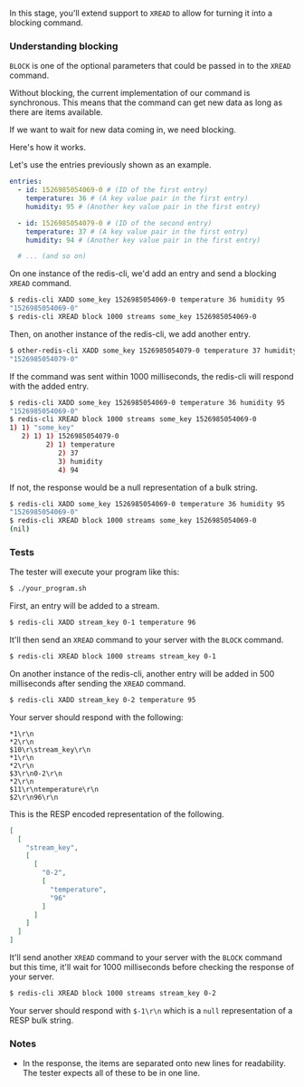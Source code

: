 In this stage, you'll extend support to `XREAD` to allow for turning it into a blocking command.

### Understanding blocking

`BLOCK` is one of the optional parameters that could be passed in to the `XREAD` command.

Without blocking, the current implementation of our command is synchronous. This means that the command can get new data as long as there are items available.

If we want to wait for new data coming in, we need blocking.

Here's how it works.

Let's use the entries previously shown as an example.

```yaml
entries:
  - id: 1526985054069-0 # (ID of the first entry)
    temperature: 36 # (A key value pair in the first entry)
    humidity: 95 # (Another key value pair in the first entry)

  - id: 1526985054079-0 # (ID of the second entry)
    temperature: 37 # (A key value pair in the first entry)
    humidity: 94 # (Another key value pair in the first entry)

  # ... (and so on)
```

On one instance of the redis-cli, we'd add an entry and send  a blocking `XREAD` command.

```bash
$ redis-cli XADD some_key 1526985054069-0 temperature 36 humidity 95
"1526985054069-0"
$ redis-cli XREAD block 1000 streams some_key 1526985054069-0
```

Then, on another instance of the redis-cli, we add another entry.

```bash
$ other-redis-cli XADD some_key 1526985054079-0 temperature 37 humidity 94
"1526985054079-0"
```

If the command was sent within 1000 milliseconds, the redis-cli will respond with the added entry.

```bash
$ redis-cli XADD some_key 1526985054069-0 temperature 36 humidity 95
"1526985054069-0"
$ redis-cli XREAD block 1000 streams some_key 1526985054069-0
1) 1) "some_key"
   2) 1) 1) 1526985054079-0
         2) 1) temperature
            2) 37
            3) humidity
            4) 94
```

If not, the response would be a null representation of a bulk string.

```bash
$ redis-cli XADD some_key 1526985054069-0 temperature 36 humidity 95
"1526985054069-0"
$ redis-cli XREAD block 1000 streams some_key 1526985054069-0
(nil)
```

### Tests

The tester will execute your program like this:

```bash
$ ./your_program.sh
```

First, an entry will be added to a stream.

```bash
$ redis-cli XADD stream_key 0-1 temperature 96
```

It'll then send an `XREAD` command to your server with the `BLOCK` command.

```bash
$ redis-cli XREAD block 1000 streams stream_key 0-1
```

On another instance of the redis-cli, another entry will be added in 500 milliseconds after sending the `XREAD` command.

```bash
$ redis-cli XADD stream_key 0-2 temperature 95
```

Your server should respond with the following:

```text
*1\r\n
*2\r\n
$10\r\stream_key\r\n
*1\r\n
*2\r\n
$3\r\n0-2\r\n
*2\r\n
$11\r\ntemperature\r\n
$2\r\n96\r\n
```

This is the RESP encoded representation of the following.

```json
[
  [
    "stream_key",
    [
      [
        "0-2",
        [
          "temperature",
          "96"
        ]
      ]
    ]
  ]
]
```

It'll send another `XREAD` command to your server with the `BLOCK` command but this time, it'll wait for 1000 milliseconds before checking the response of your server.

```bash
$ redis-cli XREAD block 1000 streams stream_key 0-2
```

Your server should respond with `$-1\r\n` which is a `null` representation of a RESP bulk string.

### Notes
- In the response, the items are separated onto new lines for readability. The tester expects all of these to be in one line.
